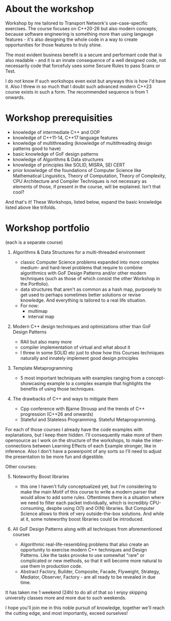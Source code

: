 # About the workshop
Workshop by me tailored to Transport Network's use-case-specific exercises.
The course focuses on C++20-26 but also modern concepts, because software engineering is something more than using langauge features - it's also designing the whole code in a way to create opportunities for those features to truly shine. 

The most evident business benefit is a secure and performant code that is also readable - and it is an innate consequence of a well designed code, not necessarily code that forcefuly uses some Secure Rules to pass Scans or Test.

I do not know if such workshops even exist but anyways this is how I'd have it. Also I threw in so much that I doubt such advanced modern C++23 course exists in such a form. The recommended sequence is from 1 onwards.

# Workshop prerequisities
- knowledge of intermediate C++ and OOP
- knowledge of C++11-14, C++17 language features
- knowledge of multithreading (knowledge of multithreading design patterns good to have)
- basic knowledge of GoF design patterns
- knowledge of Algorithms & Data structures
- knowledge of principles like SOLID, MISRA, SEI CERT
- prior knowledge of the foundations of Computer Science like Mathematical Linguistics, Theory of Computation, Theory of Complexity, CPU Architecture and Compiler Techniques is not necessary as elements of those, if present in the course, will be explained. Isn't that cool?

And that's it! These Workshops, listed below, expand the basic knowledge listed above like trifolds.

# Workshop portfolio 
(each is a separate course)

1. Algorithms & Data Structures for a multi-threaded environment
    - classic Computer Science problems expanded into more complex medium- and hard-level problems that require to combine algorithmics with GoF Design Patterns and/or other modern techniques (such as those of which consist the other Workshop in the Portfolio).
    - data structures that aren't as common as a hash map, purposely to get used to perhaps sometimes better solutions or revise knowledge. And everything is tailored to a real life situation.
    - For now:
        - multimap
        - interval map

2. Modern C++ design techniques and optimizations other than GoF Design Patterns
    - RAII but also many more
    - compiler implementation of virtual and what about it
    - I threw in some SOLID etc just to show how this Courses techniques naturally and innately implement good design principles

3. Template Metaprogramming
    - 5 most important techniques with examples ranging from a concept-showcasing example to a complex example that highlights the benefits of using those techniques.

4. The drawbacks of C++ and ways to mitigate them
    - Cpp conference with Bjarne Strousp and the trends of C++ progression (C++26 and onwards)
    - Stateful and Stateless Programming. Stateful Metaprogramming.

For each of those courses I already have the code examples with explanations, but I keep them hidden. I'll consequently make more of them opensource as I work on the structure of the workshops, to make the inter-connections between Learning Effects of each Example stronger, like in inference. Also I don't have a powerpoint of any sorts so I'll need to adjust the presentation to be more fun and digestible.

Other courses:

5. Noteworthy Boost libraries
    - this one I haven't fully conceptualized yet, but I'm considering to make the main Motif of this course to write a modern parser that would allow to add some rules. Oftentimes there is a situation where we need to filter each packet individually, which is incredibly CPU-consuming, despite using O(1) and O(N) libraries. But Computer Science allows to think of very outside-the-box solutions. And while at it, some noteworthy boost libraries could be introduced.

6. All GoF Design Patterns along with all techniques from aforementioned courses
    - Algorithmic real-life-resembling problems that also create an opportunity to exercise modern C++ techniques and Design Patterns. Like the tasks provoke to use somewhat "rare" or complicated or new methods, so that it will become more natural to use them in production code.
    - Abstract Factory, Builder, Composite, Facade, Flyweight, Strategy, Mediator, Observer, Factory - are all ready to be revealed in due time.

It has taken me 1 weekend (24h) to do all of that so I enjoy skipping university classes more and more due to such weekends.

I hope you'll join me in this noble pursuit of knowledge, together we'll reach the cutting edge, and most importantly, exceed ourselves!
